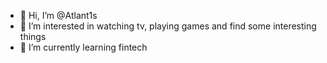 - 👋 Hi, I’m @Atlant1s
- 👀 I’m interested in watching tv, playing games and find some interesting things
- 🌱 I’m currently learning fintech


<!---
Atlant1s/Atlant1s is a ✨ special ✨ repository because its `README.md` (this file) appears on your GitHub profile.
You can click the Preview link to take a look at your changes.
--->
